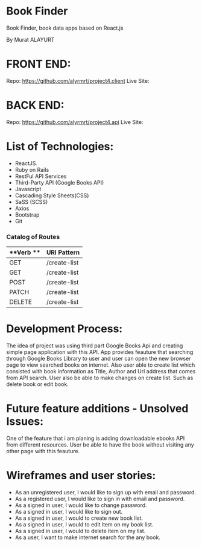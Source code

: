 # Book Finder
Book Finder, book data apps based on React.js

By Murat ALAYURT

# FRONT END:
Repo: https://github.com/alyrmrt/project4.client
Live Site:

# BACK END:
Repo: https://github.com/alyrmrt/project4.api
Live Site:

# List of Technologies:
- ReactJS.
- Ruby on Rails
- RestFul API Services
- Third-Party API (Google Books API)
- Javascript
- Cascading Style Sheets(CSS)
- SaSS (SCSS)
- Axios
- Bootstrap
- Git

### Catalog of Routes

| **Verb                        ** | **URI Pattern** |
|:-----------------------------|:-----------------|
| GET                             | /create-list         |
| GET                             | /create-list        |
| POST                            | /create-list          |
| PATCH                           | /create-list             |
| DELETE                          | /create-list

# Development Process:

The idea of project was using  third part Google Books Api and creating simple page
application with this API. App provides feauture that searching through Google Books Library to user and
user can open the new browser page to view searched books on internet. Also user able to create list which
consisted with book information as Title, Author and Url address that comes from API search. User also be able to make changes on create list. Such as delete book or edit book.

# Future feature additions - Unsolved Issues:

One of the feature that i am planing is adding downloadable ebooks API from different resources. User be able to
have the book without visiting any other page with this feauture.

# Wireframes and user stories:

- As an unregistered user, I would like to sign up with email and password.
- As a registered user, I would like to sign in with email and password.
- As a signed in user, I would like to change password.
- As a signed in user, I would like to sign out.
- As a signed in user, I would to create new book list.
- As a signed in user, I would to edit item on my book list.
- As a signed in user, I would to delete item on my list.
- As a user, I want to make internet search for the any book.
